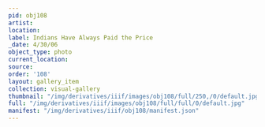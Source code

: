 ```yaml
---
pid: obj108
artist: 
location: 
label: Indians Have Always Paid the Price
_date: 4/30/06
object_type: photo
current_location: 
source: 
order: '108'
layout: gallery_item
collection: visual-gallery
thumbnail: "/img/derivatives/iiif/images/obj108/full/250,/0/default.jpg"
full: "/img/derivatives/iiif/images/obj108/full/full/0/default.jpg"
manifest: "/img/derivatives/iiif/obj108/manifest.json"
---
```

